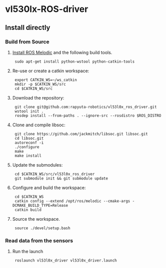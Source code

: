 # vl530lx-ROS-driver

## Install directly

### Build from Source

1. [Install ROS Melodic](http://wiki.ros.org/melodic/Installation/Ubuntu) and the following build tools.

        sudo apt-get install python-wstool python-catkin-tools 
	
1. Re-use or create a catkin workspace:

        export CATKIN_WS=~/ws_catkin
        mkdir -p $CATKIN_WS/src
        cd $CATKIN_WS/src

1. Download the repository:

        git clone git@github.com:rapyuta-robotics/vl53l0x_ros_driver.git
        wstool init .
        rosdep install --from-paths . --ignore-src --rosdistro $ROS_DISTRO

1. Clone and compile libsoc:

        git clone https://github.com/jackmitch/libsoc.git libsoc.git
        cd libsoc.git
        autoreconf -i      
        ./configure
        make
        make install

1. Update the submodules:

        cd $CATKIN_WS/src/vl53l0x_ros_driver
        git submodule init && git submodule update

1. Configure and build the workspace:

        cd $CATKIN_WS
        catkin config --extend /opt/ros/melodic --cmake-args -DCMAKE_BUILD_TYPE=Release
        catkin build 
 

1. Source the workspace.

        source ./devel/setup.bash

### Read data from the sensors
1. Run the launch 

        roslaunch vl53l0x_driver vl53l0x_driver.launch 
